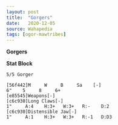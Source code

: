 ```yaml
---
layout: post
title:  "Gorgers"
date:   2020-12-05
source: Wahapedia
tags: [ogor-mawtribes]
---
```


**Gorgers**

**Stat Block**
```
5/5 Gorger
```

```
[56f442]M     W     B     Sa    [-]
6"    5     8     6+    
[e85545]Weapons[-]
[c6c930]Long Claws[-]
1"     A:4    H:3+   W:3+   R:-    D:2   
[c6c930]Distensible Jaw[-]
1"     A:1    H:3+   W:3+   R:-1   D:D3  
```


